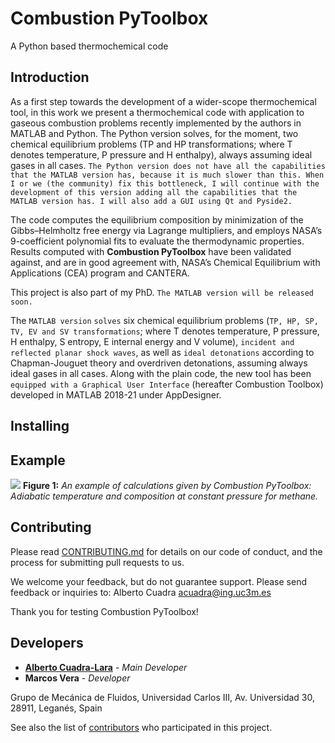 # Combustion PyToolbox
A Python based thermochemical code

## Introduction
As a first step towards the development of a wider-scope thermochemical tool, in this work we present a thermochemical code with application to gaseous combustion problems recently implemented by the authors in MATLAB and Python. The Python version solves, for the moment, two chemical equilibrium problems (TP and HP transformations; where T denotes temperature, P pressure and H enthalpy), always assuming ideal gases in all cases. `The Python version does not have all the capabilities that the MATLAB version has, because it is much slower than this. When I or we (the community) fix this bottleneck, I will continue with the development of this version adding all the capabilities that the MATLAB version has. I will also add a GUI using Qt and Pyside2.`

The code computes the equilibrium composition by minimization of the Gibbs–Helmholtz free energy via Lagrange multipliers, and employs NASA’s 9-coefficient polynomial fits to evaluate the thermodynamic properties. Results computed with **Combustion PyToolbox** have been validated against, and are in good agreement with, NASA’s Chemical Equilibrium with Applications (CEA) program and CANTERA.

This project is also part of my PhD. `The MATLAB version will be released soon.`  

The `MATLAB version` `solves` six chemical equilibrium problems (`TP, HP, SP, TV, EV and SV transformations`; where T denotes temperature, P pressure, H enthalpy, S entropy, E internal energy and V volume), `incident and reflected planar shock waves`, as well as `ideal detonations` according to Chapman-Jouguet theory and overdriven detonations, assuming always ideal gases in all cases. Along with the plain code, the new tool has been `equipped with a Graphical User Interface` (hereafter Combustion Toolbox) developed in MATLAB 2018-21 under AppDesigner.

## Installing

## Example
  ![](https://github.com/AlbertoCuadra/ThermochemicalCode_Python/blob/master/Validations/HP_CH4.svg)
  **Figure 1:** *An example of calculations given by Combustion PyToolbox: Adiabatic temperature and composition at constant pressure for methane.*
  
## Contributing

Please read [CONTRIBUTING.md](https://github.com/AlbertoCuadra/ThermochemicalCode_Python/blob/master/CONTRIBUTING.md) for details on our code of conduct, and the process for submitting pull requests to us.

We welcome your feedback, but do not guarantee support. Please send feedback or inquiries to:
Alberto Cuadra acuadra@ing.uc3m.es

Thank you for testing Combustion PyToolbox!

## Developers

* **[Alberto Cuadra-Lara](https://albertocuadra.netlify.app/)** - *Main Developer*
* **Marcos Vera** - *Developer*  

Grupo de Mecánica de Fluidos, Universidad Carlos III, Av. Universidad 30, 28911, Leganés, Spain

See also the list of [contributors](https://github.com/AlbertoCuadra/combustion_toolbox/blob/master/CONTRIBUTORS.md) who participated in this project.
